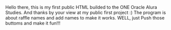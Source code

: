 Hello there, this is my first public HTML builded to the ONE Oracle Alura Studies.
And thanks by your view at my public first project :)
The program is about raffle names and add names to make it works. WELL, just Push those buttoms and make it fun!!!
